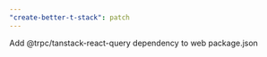 ```yaml
---
"create-better-t-stack": patch
---
```


Add @trpc/tanstack-react-query dependency to web package.json

